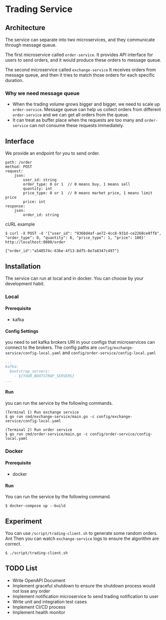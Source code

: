 # Trading Service
## Architecture
The service can separate into two microservices, and they communicate through message queue.

The first microservice called `order-service`.
It provides API interface for users to send orders, and it would produce these orders to message queue. 

The second microservice called `exchange-service`
It receives orders from message queue, and then it tries to match those orders for each specific duration. 
### Why we need message queue
* When the trading volume grows bigger and bigger, we need to scale up `order-service`. Message queue can help us collect orders from different `order-service` and we can get all orders from the queue.
* It can treat as buffer place when the requests are too many and `order-service` can not consume these requests immediately.

## Interface
We provide an endpoint for you to send order.
```
path: /order
method: POST
request:
    json:
        user_id: string
        order_type: 0 or 1  // 0 means buy, 1 means sell
        quantity: int
        price_type: 0 or 1  // 0 means market price, 1 means limit price
        price: int
response:
    json:
        order_id: string
```

cURL example
```shell
$ curl -X POST -d '{"user_id": "9368d4af-ae72-4cc8-931d-ce2268ce8ffb", "order_type": 0, "quantity": 6, "price_type": 1, "price": 100}' http://localhost:8080/order

{"order_id":"a540574c-63be-4f13-8df5-8e7a8347c497"}
```

## Installation
The service can run at local and in docker. You can choose by your development habit.

### Local
#### Prerequisite
* kafka
#### Config Settings
you need to set kafka brokers URI in your configs that microservices can connect to the brokers.
The config paths are `config/exchange-service/config-local.yaml` and `config/order-service/config-local.yaml`
```yaml
...
kafka:
  bootstrap_servers:
    - ${YOUR_BOOTSTRAP_SERVERS}
...
```
#### Run
you can run the service by the following commands.
```shell
(Terminal 1) Run exchange service
$ go run cmd/exchange-service/main.go -c config/exchange-service/config-local.yaml

(Terminal 2) Run order service
$ go run cmd/order-service/main.go -c config/order-service/config-local.yaml
```

### Docker
#### Prerequisite
* docker
#### Run
You can run the service by the following command.
```shell
$ docker-compose up --build
```

## Experiment
You can use `/script/trading-client.sh` to generate some random orders.
Ant Then you can watch `exchange-service` logs to ensure the algorithm are correct.

```shell
$ ./script/trading-client.sh
```

## TODO List
* Write OpenAPI Document
* Implement graceful shutdown to ensure the shutdown process would not lose any order 
* Implement notification microservice to send trading notification to user
* Write unit and integration test cases
* Implement CI/CD process
* Implement health monitor
